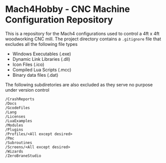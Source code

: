 # Mach4Hobby - CNC Machine Configuration Repository
This is a repository for the Mach4 configurations used to control a 4ft x 4ft woodworking CNC mill.
The project directory contains a `.gitignore` file that excludes all the following file types
* Windows Executables (.exe)
* Dynamic Link Libraries (.dll)
* Icon Files (.ico)
* Compiled Lua Scripts (.mcc)
* Binary data files (.dat)

The following subdiretories are also excluded as they serve no purpose under version control
```
/CrashReports
/Docs
/GcodeFiles
/Lang
/Licenses
/LuaExamples
/Modules
/Plugins
/Profiles/<All except desired>
/Pmc
/Subroutines
/Screens/<All except desired>
/Wizards
/ZeroBraneStudio
```

